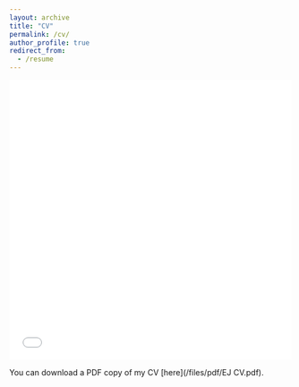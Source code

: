 ```yaml
---
layout: archive
title: "CV"
permalink: /cv/
author_profile: true
redirect_from:
  - /resume
---
```


<iframe src="/files/pdf/EJ CV.pdf" width="100%" height="500" frameborder="no" border="0" marginwidth="0" marginheight="0"></iframe>

You can download a PDF copy of my CV [here](/files/pdf/EJ CV.pdf).
